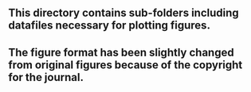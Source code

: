 ## This directory contains sub-folders including datafiles necessary for plotting figures.
## The figure format has been slightly changed from original figures because of the copyright for the journal.